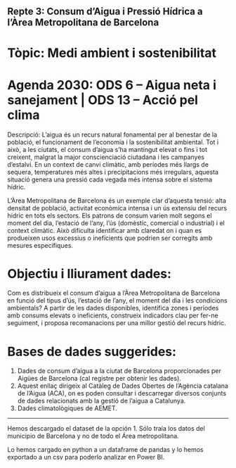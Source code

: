 ## Repte 3: Consum d’Aigua i Pressió Hídrica a l’Àrea Metropolitana de Barcelona

# Tòpic: Medi ambient i sostenibilitat

# Agenda 2030: ODS 6 – Aigua neta i sanejament | ODS 13 – Acció pel clima

Descripció: L’aigua és un recurs natural fonamental per al benestar de la població, el funcionament de l’economia i la sostenibilitat ambiental. Tot i això, a les ciutats, el consum d’aigua s’ha mantingut elevat o fins i tot creixent, malgrat la major conscienciació ciutadana i les campanyes d’estalvi. En un context de canvi climàtic, amb períodes més llargs de sequera, temperatures més altes i precipitacions més irregulars, aquesta situació genera una pressió cada vegada més intensa sobre el sistema hídric.

L’Àrea Metropolitana de Barcelona és un exemple clar d’aquesta tensió: alta densitat de població, activitat econòmica intensa i un ús extensiu del recurs hídric en tots els sectors. Els patrons de consum varien molt segons el moment del dia, l’estació de l’any, l’ús (domèstic, comercial o industrial) i el context climàtic. Això dificulta identificar amb claredat on i quan es produeixen usos excessius o ineficients que podrien ser corregits amb mesures específiques.

# Objectiu i lliurament dades:

Com es distribueix el consum d’aigua a l’Àrea Metropolitana de Barcelona en funció del tipus d’ús, l’estació de l’any, el moment del dia i les condicions ambientals? A partir de les dades disponibles, identifica zones i períodes amb consums elevats o ineficients, construeix indicadors clau per fer-ne seguiment, i proposa recomanacions per una millor gestió del recurs hídric.


# Bases de dades suggerides:
1. Dades de consum d’aigua a la ciutat de Barcelona proporcionades per Aigües de Barcelona (cal registre per obtenir les dades).
2. Aquest enllaç dirigeix al Catàleg de Dades Obertes de l’Agència catalana de l’Aigua (ACA), on es poden consultar i descarregar diversos conjunts de dades relacionats amb la gestió de l’aigua a Catalunya.
3. Dades climatològiques de AEMET.

------------------------------

Hemos descargado el dataset de la opción 1. Sólo traía los datos del municipio de Barcelona y no de todo el Área metropolitana.

Lo hemos cargado en python a un dataframe de pandas y lo hemos exportado a un csv para poderlo analizar en Power BI.
